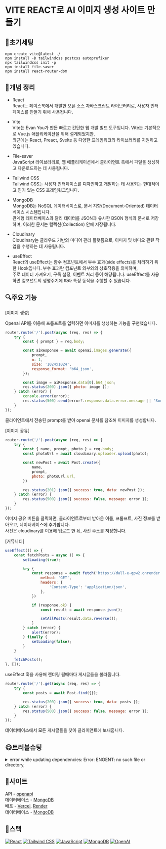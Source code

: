 # VITE REACT로 AI 이미지 생성 사이트 만들기

## 🔧초기세팅   
`npm create vite@latest ./`   
`npm install -D tailwindcss postcss autoprefixer`   
`npx tailwindcss init -p`   
`npm install file-saver`   
`npm install react-router-dom`      

## 🧾개념 정리   
- React   
React는 페이스북에서 개발한 오픈 소스 자바스크립트 라이브러리로, 사용자 인터페이스를 만들기 위해 사용됩니다.

- Vite   
Vite는 Evan You가 만든 빠르고 간단한 웹 개발 빌드 도구입니다. Vite는 기본적으로 Vue.js 애플리케이션을 위해 설계되었지만,   
최근에는 React, Preact, Svelte 등 다양한 프레임워크와 라이브러리를 지원하고 있습니다.   

- File-saver  
JavaScript 라이브러리로, 웹 애플리케이션에서 클라이언트 측에서 파일을 생성하고 다운로드하는 데 사용됩니다.

- Tailwind CSS   
Tailwind CSS는 사용자 인터페이스를 디자인하고 개발하는 데 사용되는 현대적이고 인기 있는 CSS 프레임워크입니다.   

- MongoDB   
MongoDB는 NoSQL 데이터베이스로, 문서 지향(Document-Oriented) 데이터베이스 시스템입니다.   
관계형 데이터베이스와 달리 데이터를 JSON과 유사한 BSON 형식의 문서로 저장하며, 이러한 문서는 컬렉션(Collection) 안에 저장됩니다.   

- Cloudinary   
Cloudinary는 클라우드 기반의 미디어 관리 플랫폼으로, 이미지 및 비디오 관련 작업을 수행하는 데 사용됩니다.   

- useEffect   
React의 useEffect는 함수 컴포넌트에서 부수 효과(side effects)를 처리하기 위한 Hook입니다. 부수 효과란 컴포넌트 외부와의 상호작용을 의미하며,   
주로 데이터 가져오기, 구독 설정, 이벤트 처리 등이 해당됩니다. useEffect를 사용하면 컴포넌트의 생명주기에 따라 특정 동작을 수행할 수 있습니다.

## 🔍주요 기능   
[이미지 생성]   
   
Openai API를 이용해 프롬프트를 입력하면 이미지를 생성하는 기능을 구현했습니다.   

```js
router.route('/').post(async (req, res) => {
    try {
        const { prompt } = req.body;

        const aiResponse = await openai.images.generate({
            prompt,
            n: 1,
            size: '1024x1024',
            response_format: 'b64_json',
        });

        const image = aiResponse.data[0].b64_json;
        res.status(200).json({ photo: image });
    } catch (error) {
        console.error(error);
        res.status(500).send(error?.response.data.error.message || 'Something went wrong');
    }
});
```   

클라이언트에서 전송된 prompt를 받아 openai 문서를 참조해 이미지를 생성합니다.   

[이미지 공유]   

```js
router.route('/').post(async (req, res) => {
    try {
        const { name, prompt, photo } = req.body;
        const photoUrl = await cloudinary.uploader.upload(photo);

        const newPost = await Post.create({
            name,
            prompt,
            photo: photoUrl.url,
        })

        res.status(201).json({ success: true, data: newPost });
    } catch (error) {
        res.status(500).json({ success: false, message: error });
    }
});
```   

이미지 공유 버튼을 클릭하면, 클라이언트로부터 받아온 이름, 프롬프트, 사진 정보를 받아오고, 데이터베이스에 추가합니다.   
사진은 cloudinary를 이용해 업로드 한 뒤, 사진 주소를 저장합니다.

[커뮤니티]   


```js
useEffect(() => {
    const fetchPosts = async () => {
        setLoading(true);

        try {
            const response = await fetch('https://dall-e-gpw2.onrender.com/api/v1/post', {
                method: 'GET',
                headers: {
                    'Content-Type': 'application/json',
                },
            })

            if (response.ok) {
                const result = await response.json();

                setAllPosts(result.data.reverse());
            }
        } catch (error) {
            alert(error);
        } finally {
            setLoading(false);
        }
    }

    fetchPosts();
}, []);
```

useEffect 훅을 사용해 렌더링 될때마다 게시글들을 불러옵니다.   

```js
router.route('/').get(async (req, res) => {
    try {
        const posts = await Post.find({});

        res.status(200).json({ success: true, data: posts });
    } catch (error) {
        res.status(500).json({ success: false, message: error });
    }
});
```   

데이터베이스에서 모든 게시글들을 찾아 클라이언트에 보내줍니다.   

## 😋트러블슈팅   
<details>
    <summary>
    error while updating dependencies:
    Error: ENOENT: no such file or directory,
    </summary>

    - 문제 원인
    버전 문제

    - 문제 해결
    버전을 이전 버전으로 설치
</details>   

## 📎사이트   
API - [openapi](https://openai.com/product)   
데이터베이스 - [MongoDB](https://www.mongodb.com/)   
배포 - [Vercel](https://vercel.com/), [Render](https://render.com/)   
데이터베이스 - [MongoDB](https://www.mongodb.com/)   

## 📘스택   
<div>
  <a href="#"><img alt="React" src="https://img.shields.io/badge/React-61DAFB?style=flat&logo=React&logoColor=white"></a>
  <a href="#"><img alt="Tailwind CSS" src="https://img.shields.io/badge/Tailwind CSS-06B6D4?logo=Tailwind CSS&logoColor=white"></a>
  <a href="#"><img alt="JavaScript" src="https://img.shields.io/badge/JavaScript-F7DF1E?logo=JavaScript&logoColor=white"></a>
  <a href="#"><img alt="MongoDB" src="https://img.shields.io/badge/MongoDB-47A248?logo=MongoDB&logoColor=white"></a>
  <a href="#"><img alt="OpenAI" src="https://img.shields.io/badge/OpenAI-412991?logo=OpenAI&logoColor=white"></a>
</div>